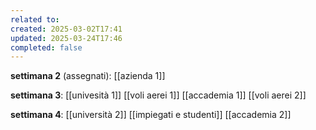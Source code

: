 ```yaml
---
related to: 
created: 2025-03-02T17:41
updated: 2025-03-24T17:46
completed: false
---
```

 **settimana 2** (assegnati):
[[azienda 1]]

**settimana 3**:
[[univesità 1]]
[[voli aerei 1]]
[[accademia 1]]
[[voli aerei 2]]

**settimana 4**:
[[università 2]]
[[impiegati e studenti]]
[[accademia 2]]